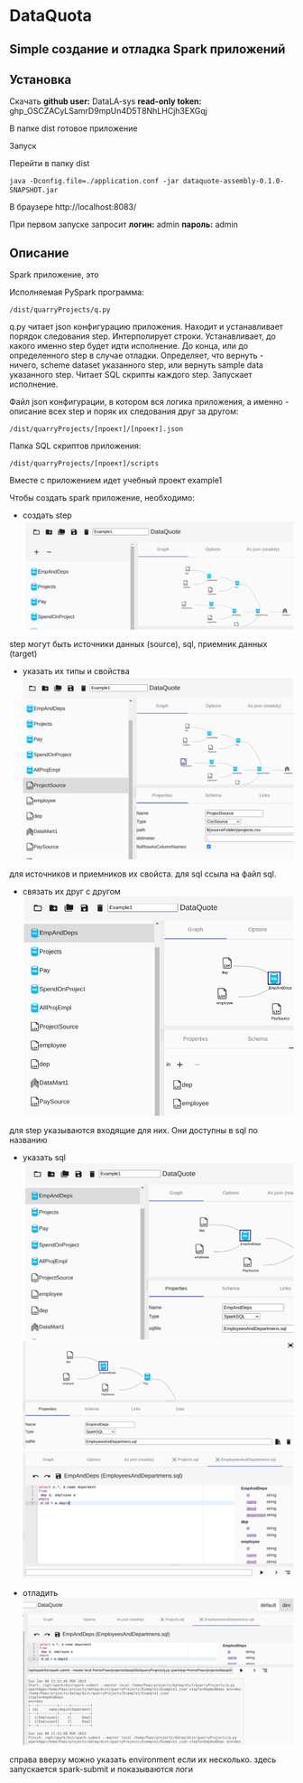 # DataQuota
## Simple создание и отладка Spark приложений

## Установка

Скачать
**github user:** DataLA-sys
**read-only token:** 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

В папке dist готовое приложение

Запуск

Перейти в папку dist

```
java -Dconfig.file=./application.conf -jar dataquote-assembly-0.1.0-SNAPSHOT.jar
```

В браузере
http://localhost:8083/

При первом запуске запросит
**логин:** admin
**пароль:** admin

## Описание

Spark приложение, это

Исполняемая PySpark программа: 
```
/dist/quarryProjects/q.py
```
q.py читает json конфигурацию приложения. 
Находит и устанавливает порядок следования step.
Интерполирует строки.
Устанавливает, до какого именно step будет идти исполнение. До конца, или до определенного step в случае отладки.
Определяет, что вернуть - ничего, scheme dataset указанного step, или вернуть sample data указанного step.
Читает SQL скрипты каждого step.
Запускает исполнение.

Файл json конфигурации, в котором вся логика приложения, а именно - описание всех step и поряк их следования друг за другом:
```
/dist/quarryProjects/[проект]/[проект].json
```

Папка SQL скриптов приложения:
```
/dist/quarryProjects/[проект]/scripts
```

Вместе с приложением идет учебный проект example1

Чтобы создать spark приложение, необходимо:
- создать step
![plot](./doc/pic/newstep.png)

step могут быть источники данных (source), sql, приемник данных (target)

- указать их типы и свойства
![plot](./doc/pic/stepprops.png)

для источников и приемников их свойста. для sql ссыла на файл sql.

- связать их друг с другом
![plot](./doc/pic/steplinks.png)

для step указываются входящие для них. Они доступны в sql по названию

- указать sql
![plot](./doc/pic/stepsql.png)
![plot](./doc/pic/gosql.png)
![plot](./doc/pic/sql.png)

- отладить
![plot](./doc/pic/debug.png)

справа вверху можно указать environment если их несколько. здесь запускается spark-submit и показываются логи 
